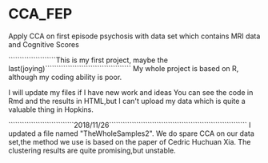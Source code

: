 # CCA_FEP
Apply CCA on first episode psychosis with data set which contains MRI data and Cognitive Scores

`````````````````````This is my first project, maybe the last(joying)``````````````````````````````````````
My whole project is based on R, although my coding ability is poor.

I will update my files if I have new work and ideas
You can see the code in Rmd and the results in HTML,but I can't upload my data which is quite a valuable thing in Hopkins.

`````````````````````````````2018/11/26`````````````````````````````````````````````````````````````
 I updated a file named "TheWholeSamples2". We do spare CCA on our data set,the method we use is based on the paper of Cedric Huchuan Xia.
 The clustering results are quite promising,but unstable.
````````````````````````````````````````````````````````````````````````````````````````````````````

